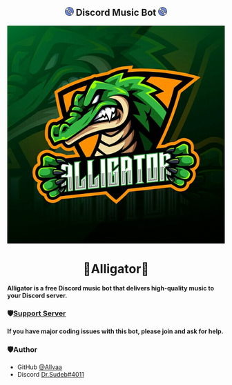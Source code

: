 <h2 align="center"><img src="./media/logo.gif" width="20px"> Discord Music Bot <img src="./media/logo.gif" width="20px"></h2>

<div align="center"> <img src="./media/banner.jpg"> </div>

<h1 align="center"> 🐊Alligator🐊 </h1>

**Alligator is a free Discord music bot that delivers high-quality music to your Discord server.**

### 🛡[Support Server](https://discord.gg/aDhVYEH) 
**If you have major coding issues with this bot, please join and ask for help.**

### 🛡Author
- GitHub [@Allvaa](https://github.com/ShinoyFroster)
- Discord [Dr.Sudeb#4011](https://discord.com/users/538567148277202944)
